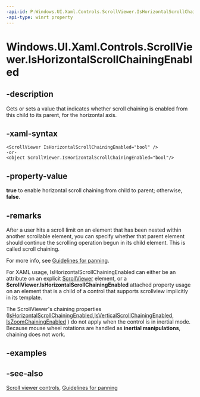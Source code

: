 ```yaml
---
-api-id: P:Windows.UI.Xaml.Controls.ScrollViewer.IsHorizontalScrollChainingEnabled
-api-type: winrt property
---
```


<!-- Property syntax
public bool IsHorizontalScrollChainingEnabled { get;  set; }
-->

# Windows.UI.Xaml.Controls.ScrollViewer.IsHorizontalScrollChainingEnabled

## -description
Gets or sets a value that indicates whether scroll chaining is enabled from this child to its parent, for the horizontal axis.



## -xaml-syntax
```xaml
<ScrollViewer IsHorizontalScrollChainingEnabled="bool" />
-or-
<object ScrollViewer.IsHorizontalScrollChainingEnabled="bool"/>

```


## -property-value
**true** to enable horizontal scroll chaining from child to parent; otherwise, **false**.

## -remarks

After a user hits a scroll limit on an element that has been nested within another scrollable element, you can specify whether that parent element should continue the scrolling operation begun in its child element. This is called scroll chaining.

For more info, see [Guidelines for panning](/windows/uwp/design/input/guidelines-for-panning).

For XAML usage, IsHorizontalScrollChainingEnabled can either be an attribute on an explicit [ScrollViewer](scrollviewer.md) element, or a **ScrollViewer.IsHorizontalScrollChainingEnabled** attached property usage on an element that is a child of a control that supports scrollview implicitly in its template.

The ScrollViewer's chaining properties ([IsHorizontalScrollChainingEnabled](/uwp/api/windows.ui.xaml.controls.scrollviewer.ishorizontalscrollchainingenabled),[IsVerticalScrollChainingEnabled](/uwp/api/windows.ui.xaml.controls.scrollviewer.isverticalscrollchainingenabled), [IsZoomChainingEnabled](/uwp/api/windows.ui.xaml.controls.scrollviewer.iszoomchainingenabled) ) do not apply when the control is in inertial mode. Because mouse wheel rotations are handled as **inertial manipulations**, chaining does not work.

## -examples

## -see-also

[Scroll viewer controls](/windows/uwp/design/controls-and-patterns/scroll-controls), [Guidelines for panning](/windows/uwp/design/input/guidelines-for-panning)
